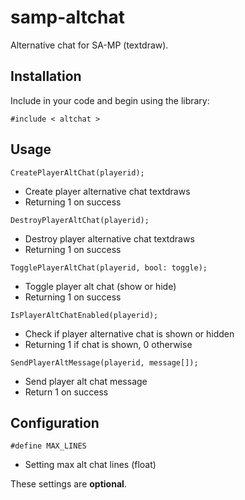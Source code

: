 # samp-altchat

Alternative chat for SA-MP (textdraw).

## Installation

Include in your code and begin using the library:

```pawn
#include < altchat >
```

## Usage

```pawn
CreatePlayerAltChat(playerid);
```

- Create player alternative chat textdraws
- Returning 1 on success
	
```pawn
DestroyPlayerAltChat(playerid); 
```

- Destroy player alternative chat textdraws
- Returning 1 on success
	
```pawn
TogglePlayerAltChat(playerid, bool: toggle); 
```

- Toggle player alt chat (show or hide)
- Returning 1 on success
	
```pawn
IsPlayerAltChatEnabled(playerid); 
``` 

- Check if player alternative chat is shown or hidden
- Returning 1 if chat is shown, 0 otherwise

```pawn
SendPlayerAltMessage(playerid, message[]);
```

- Send player alt chat message 
- Return 1 on success

## Configuration

```pawn
#define MAX_LINES
```

- Setting max alt chat lines (float)

These settings are **optional**.